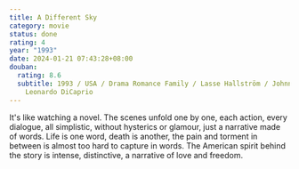 ```yaml
---
title: A Different Sky
category: movie
status: done
rating: 4
year: "1993"
date: 2024-01-21 07:43:28+08:00
douban:
  rating: 8.6
  subtitle: 1993 / USA / Drama Romance Family / Lasse Hallström / Johnny Depp
    Leonardo DiCaprio
---
```


It's like watching a novel. The scenes unfold one by one, each action, every dialogue, all simplistic, without hysterics or glamour, just a narrative made of words. Life is one word, death is another, the pain and torment in between is almost too hard to capture in words. The American spirit behind the story is intense, distinctive, a narrative of love and freedom.
